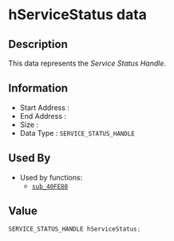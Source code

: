 # hServiceStatus data

## Description

This data represents the *Service Status Handle*.

## Information

* Start Address : 
* End Address : 
* Size : 
* Data Type : `SERVICE_STATUS_HANDLE`

## Used By

* Used by functions:
  * [`sub_40FE80`](sub_40FE80.md)

## Value

```c
SERVICE_STATUS_HANDLE hServiceStatus;
```


